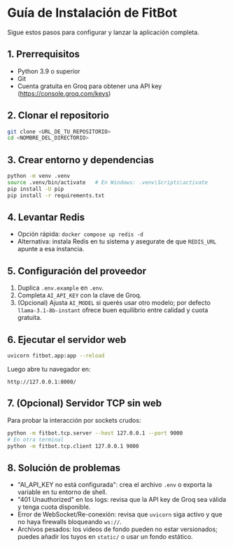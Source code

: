 # Guía de Instalación de FitBot

Sigue estos pasos para configurar y lanzar la aplicación completa.

## 1. Prerrequisitos
- Python 3.9 o superior
- Git
- Cuenta gratuita en Groq para obtener una API key (<https://console.groq.com/keys>)

## 2. Clonar el repositorio
```bash
git clone <URL_DE_TU_REPOSITORIO>
cd <NOMBRE_DEL_DIRECTORIO>
```

## 3. Crear entorno y dependencias
```bash
python -m venv .venv
source .venv/bin/activate   # En Windows: .venv\Scripts\activate
pip install -U pip
pip install -r requirements.txt
```

## 4. Levantar Redis
- Opción rápida: `docker compose up redis -d`
- Alternativa: instala Redis en tu sistema y asegurate de que `REDIS_URL` apunte a esa instancia.

## 5. Configuración del proveedor
1) Duplica `.env.example` en `.env`.
2) Completa `AI_API_KEY` con la clave de Groq.
3) (Opcional) Ajusta `AI_MODEL` si querés usar otro modelo; por defecto `llama-3.1-8b-instant` ofrece buen equilibrio entre calidad y cuota gratuita.

## 6. Ejecutar el servidor web
```bash
uvicorn fitbot.app:app --reload
```
Luego abre tu navegador en:
```
http://127.0.0.1:8000/
```

## 7. (Opcional) Servidor TCP sin web
Para probar la interacción por sockets crudos:

```bash
python -m fitbot.tcp.server --host 127.0.0.1 --port 9000
# En otra terminal
python -m fitbot.tcp.client 127.0.0.1 9000
```

## 8. Solución de problemas
- "AI_API_KEY no está configurada": crea el archivo `.env` o exporta la variable en tu entorno de shell.
- "401 Unauthorized" en los logs: revisa que la API key de Groq sea válida y tenga cuota disponible.
- Error de WebSocket/Re-conexión: revisa que `uvicorn` siga activo y que no haya firewalls bloqueando `ws://`.
- Archivos pesados: los videos de fondo pueden no estar versionados; puedes añadir los tuyos en `static/` o usar un fondo estático.

